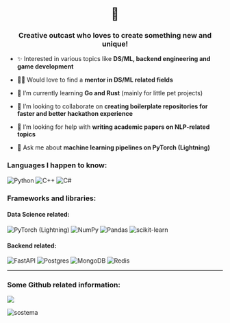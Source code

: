 <h1 align="center">👋</h1>
<h3 align="center">Creative outcast who loves to create something new and unique!</h3>

- ✨ Interested in various topics like **DS/ML, backend engineering and game development**

- 👨‍🏫 Would love to find a **mentor in DS/ML related fields**

- 🌱 I’m currently learning **Go and Rust** (mainly for little pet projects)

- 👯 I’m looking to collaborate on **creating boilerplate repositories for faster and better hackathon experience**

- 🤝 I’m looking for help with **writing academic papers on NLP-related topics**

- 💬 Ask me about **machine learning pipelines on PyTorch (Lightning)**

<h3 align="left">Languages I happen to know: </h3>

![Python](https://img.shields.io/badge/python-3670A0?style=for-the-badge&logo=python&logoColor=ffdd54)
![C++](https://img.shields.io/badge/c++-%2300599C.svg?style=for-the-badge&logo=c%2B%2B&logoColor=white)
![C#](https://img.shields.io/badge/c%23-%23239120.svg?style=for-the-badge&logo=c-sharp&logoColor=white)

<h3 align="left">Frameworks and libraries: </h3>

<h4 align="left">Data Science related: </h4>

![PyTorch](https://img.shields.io/badge/PyTorch-%23EE4C2C.svg?style=for-the-badge&logo=PyTorch&logoColor=white) (Lightning)
![NumPy](https://img.shields.io/badge/numpy-%23013243.svg?style=for-the-badge&logo=numpy&logoColor=white)
![Pandas](https://img.shields.io/badge/pandas-%23150458.svg?style=for-the-badge&logo=pandas&logoColor=white)
![scikit-learn](https://img.shields.io/badge/scikit--learn-%23F7931E.svg?style=for-the-badge&logo=scikit-learn&logoColor=white)

<h4 align="left">Backend related: </h4>

![FastAPI](https://img.shields.io/badge/FastAPI-005571?style=for-the-badge&logo=fastapi)
![Postgres](https://img.shields.io/badge/postgres-%23316192.svg?style=for-the-badge&logo=postgresql&logoColor=white)
![MongoDB](https://img.shields.io/badge/MongoDB-%234ea94b.svg?style=for-the-badge&logo=mongodb&logoColor=white)
![Redis](https://img.shields.io/badge/redis-%23DD0031.svg?style=for-the-badge&logo=redis&logoColor=white)

<hr>

<h3 align="left">Some Github related information: </h3> 

![](https://komarev.com/ghpvc/?username=sostema&color=009B77&style=for-the-badge)

<img align="center" src="https://github-readme-stats.vercel.app/api?username=sostema&count_private=true&show_icons=true&theme=radical&locale=en" alt="sostema" />
